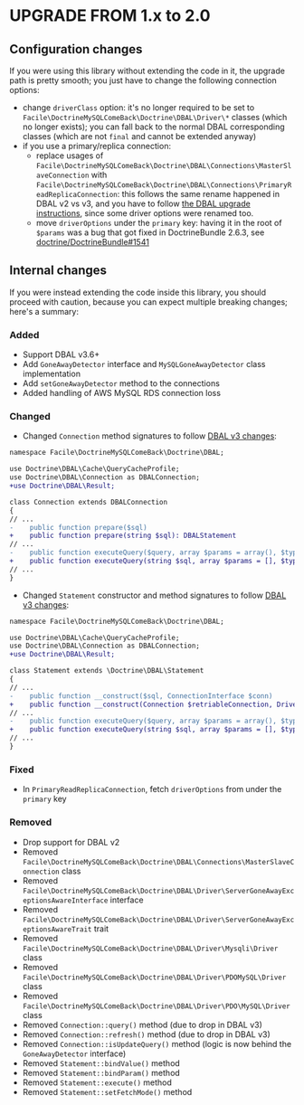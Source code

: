# UPGRADE FROM 1.x to 2.0
## Configuration changes
If you were using this library without extending the code in it, the upgrade path is pretty smooth; you just have to change the following connection options: 
 * change `driverClass` option: it's no longer required to be set to `Facile\DoctrineMySQLComeBack\Doctrine\DBAL\Driver\*` classes (which no longer exists); you can fall back to the normal DBAL corresponding classes (which are not `final` and cannot be extended anyway)
 * if you use a primary/replica connection:
   * replace usages of `Facile\DoctrineMySQLComeBack\Doctrine\DBAL\Connections\MasterSlaveConnection` with `Facile\DoctrineMySQLComeBack\Doctrine\DBAL\Connections\PrimaryReadReplicaConnection`: this follows the same rename happened in DBAL v2 vs v3, and you have to follow [the DBAL upgrade instructions](https:\\github.com\doctrine\dbal\blob\3.3.x\UPGRADE.md#deprecated-masterslaveconnection-use-primaryreadreplicaconnection), since some driver options were renamed too.
   * move `driverOptions` under the `primary` key: having it in the root of `$params` was a bug that got fixed in DoctrineBundle 2.6.3, see [doctrine/DoctrineBundle#1541](https://github.com/doctrine/DoctrineBundle/issues/1541)

## Internal changes
If you were instead extending the code inside this library, you should proceed with caution, because you can expect multiple breaking changes; here's a summary:

### Added
* Support DBAL v3.6+
* Add `GoneAwayDetector` interface and `MySQLGoneAwayDetector` class implementation
* Add `setGoneAwayDetector` method to the connections
* Added handling of AWS MySQL RDS connection loss

### Changed
* Changed `Connection` method signatures to follow [DBAL v3 changes](https://github.com/doctrine/dbal/blob/3.3.x/UPGRADE.md#upgrade-to-30):

```diff
namespace Facile\DoctrineMySQLComeBack\Doctrine\DBAL;

use Doctrine\DBAL\Cache\QueryCacheProfile;
use Doctrine\DBAL\Connection as DBALConnection;
+use Doctrine\DBAL\Result;

class Connection extends DBALConnection
{
// ...
-    public function prepare($sql)
+    public function prepare(string $sql): DBALStatement
// ...
-    public function executeQuery($query, array $params = array(), $types = array(), QueryCacheProfile $qcp = null)
+    public function executeQuery(string $sql, array $params = [], $types = [], ?QueryCacheProfile $qcp = null): Result
// ...
}
```
* Changed `Statement` constructor and method signatures to follow [DBAL v3 changes](https://github.com/doctrine/dbal/blob/3.3.x/UPGRADE.md#upgrade-to-30):
```diff
namespace Facile\DoctrineMySQLComeBack\Doctrine\DBAL;

use Doctrine\DBAL\Cache\QueryCacheProfile;
use Doctrine\DBAL\Connection as DBALConnection;
+use Doctrine\DBAL\Result;

class Statement extends \Doctrine\DBAL\Statement
{
// ...
-    public function __construct($sql, ConnectionInterface $conn)
+    public function __construct(Connection $retriableConnection, Driver\Statement $statement, string $sql)
// ...
-    public function executeQuery($query, array $params = array(), $types = array(), QueryCacheProfile $qcp = null)
+    public function executeQuery(string $sql, array $params = [], $types = [], ?QueryCacheProfile $qcp = null): Result
// ...
}
```

### Fixed
* In `PrimaryReadReplicaConnection`, fetch `driverOptions` from under the `primary` key

### Removed
* Drop support for DBAL v2
* Removed `Facile\DoctrineMySQLComeBack\Doctrine\DBAL\Connections\MasterSlaveConnection` class
* Removed `Facile\DoctrineMySQLComeBack\Doctrine\DBAL\Driver\ServerGoneAwayExceptionsAwareInterface` interface
* Removed `Facile\DoctrineMySQLComeBack\Doctrine\DBAL\Driver\ServerGoneAwayExceptionsAwareTrait` trait
* Removed `Facile\DoctrineMySQLComeBack\Doctrine\DBAL\Driver\Mysqli\Driver` class
* Removed `Facile\DoctrineMySQLComeBack\Doctrine\DBAL\Driver\PDOMySQL\Driver` class
* Removed `Facile\DoctrineMySQLComeBack\Doctrine\DBAL\Driver\PDO\MySQL\Driver` class
* Removed `Connection::query()` method (due to drop in DBAL v3)
* Removed `Connection::refresh()` method (due to drop in DBAL v3)
* Removed `Connection::isUpdateQuery()` method (logic is now behind the `GoneAwayDetector` interface)
* Removed `Statement::bindValue()` method
* Removed `Statement::bindParam()` method
* Removed `Statement::execute()` method
* Removed `Statement::setFetchMode()` method

